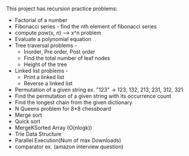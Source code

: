 This project has recursion practice problems:

- Factorial of a number
- Fibonacci series - find the nth element of fibonacci series
- compute pow(x, n) --> x^n problem
- Evaluate a polynomial equation
- Tree traversal problems - 
  - Inorder, Pre order, Post order
  - Find the total number of leaf nodes
  - Height of the tree
- Linked list problems - 
  - Print a linked list
  - Reverse a linked list
- Permutation of a given string ex. "123" -> 123, 132, 213, 231, 312, 321 
- Find the permutation of a given string with its occurrence count
- Find the longest chain from the given dictionary
- N Queens problem for 8*8 chessboard
- Merge sort
- Quick sort
- MergeKSorted Array (O(nlogk))
- Trie Data Structure
- Parallel Execution(Num of max Downloads)
- comparator ex. (amazon interview question)
  

